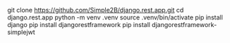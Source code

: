   git clone https://github.com/Simple2B/django.rest.app.git
  cd django.rest.app
  python -m venv .venv
  source .venv/bin/activate
  pip install django
  pip install djangorestframework
  pip install djangorestframework-simplejwt
